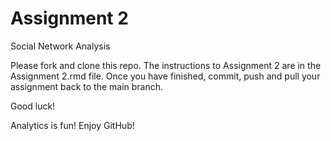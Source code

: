 # Assignment 2
Social Network Analysis

Please fork and clone this repo. The instructions to Assignment 2 are in the Assignment 2.rmd file. Once you have finished, commit, push and pull your assignment back to the main branch.

Good luck!

Analytics is fun!
Enjoy GitHub!

